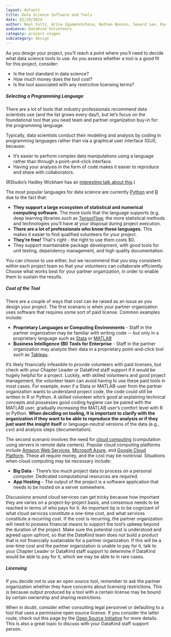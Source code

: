 ```yaml
---
layout: default
title: Data Science Software and Tools
date: 02/29/2024
author: Neal Fultz, Arina Igumenshcheva, Nathan Banion, Seward Lee, Rachel Wells
audience: DataKind Volunteers
category: project-stages
subcategory: design
---
```


As you design your project, you’ll reach a point where you’ll need to decide what data science tools to use. As you assess whether a tool is a good fit for this project, consider:


* Is the tool standard in data science?
* How much money does the tool cost?
* Is the tool associated with any restrictive licensing terms?


##### Selecting a Programming Language


There are a lot of tools that industry professionals recommend data scientists use (and the list grows every day!), but let’s focus on the foundational tool that you need team and partner organization buy\-in for: the programming language.


Typically, data scientists conduct their modeling and analysis by coding in programming languages rather than via a graphical user interface (GUI), because:


* It’s easier to perform complex data manipulations using a language rather than through a point\-and\-click interface.
* Having your analysis in the form of code makes it easier to reproduce and share with collaborators.


(RStudio’s Hadley Wickham has an [interesting talk about this](http://youtube.com/watch?v=cpbtcsGE0OA&t=2694s).)


The most popular languages for data science are currently [Python](https://en.wikipedia.org/wiki/Python_(programming_language)) and [R](https://en.wikipedia.org/wiki/R_(programming_language)) due to the fact that:


* **They support a large ecosystem of statistical and numerical computing software.** The more tools that the language supports (e.g. deep learning libraries such as [TensorFlow](https://en.wikipedia.org/wiki/TensorFlow), the more statistical methods and technologies you’ll have at your disposal during project execution.
* **There are a lot of professionals who know these languages.** This makes it easier to find qualified volunteers for your project.
* **They’re free!** That's right \- the right to use them costs $0\.
* They support maintainable package development, with good tools for unit testing, dependency management, and high quality documentation.


You can choose to use either, but we recommend that you stay consistent within each project team so that your volunteers can collaborate efficiently. Choose what works best for your partner organization, in order to enable them to sustain the results.


##### Cost of the Tool


There are a couple of ways that cost can be raised as an issue as you design your project. The first scenario is when your partner organization uses software that requires some sort of paid license. Common examples include:


* **Proprietary Languages or Computing Environments** \- Staff in the partner organization may be familiar with writing code \-\- but only in a proprietary language such as [Stata](https://en.wikipedia.org/wiki/Stata) or [MATLAB](https://en.wikipedia.org/wiki/MATLAB)
* **Business Intelligence (BI) Tools for Enterprise** \- Staff in the partner organization may analyze their data in a proprietary point\-and\-click tool such as [Tableau](https://en.wikipedia.org/wiki/Tableau_Software).


It’s likely financially infeasible to provide volunteers with paid licenses, but check with your Chapter Leader or DataKind staff support if it would be hugely helpful for a project. Luckily, with skilled volunteers and good project management, the volunteer team can avoid having to use these paid tools in most cases. For example, even if a Stata or MATLAB\-user from the partner organization wants to understand project code, the code could still be written in R or Python. A skilled volunteer who’s good at explaining technical concepts and possesses good coding hygiene can be paired with the MATLAB user, gradually increasing the MATLAB user’s comfort level with R or Python. **When deciding on tooling, it is important to clarify with the organization if they want to be able to reproduce the analysis or if they just want the insight itself** or language\-neutral versions of the data (e.g., csv) and analysis steps (documentation). 


The second scenario involves the need for [cloud computing](https://en.wikipedia.org/wiki/Cloud_computing) (computation using servers in remote data centers). Popular cloud computing platforms include [Amazon Web Services](https://en.wikipedia.org/wiki/Amazon_Web_Services), [Microsoft Azure](https://en.wikipedia.org/wiki/Microsoft_Azure), and [Google Cloud Platform](https://en.wikipedia.org/wiki/Google_Cloud_Platform). These all require money, and the cost may be nontrivial. Situations when cloud computing may be necessary include:


* **Big Data** \- There’s too much project data to process on a personal computer. Dedicated computational resources are required.
* **App Hosting** \- The output of the project is a software application that needs to be hosted on a server somewhere.


Discussions around cloud services can get tricky because how important they are varies on a project\-by\-project basis, and consensus needs to be reached in terms of who pays for it. An important tip is to be cognizant of what cloud services constitute a one\-time cost, and what services constitute a recurring cost. If the cost is recurring, the partner organization will need to possess financial means to support the tool’s upkeep beyond the duration of the project. Make sure the potential cost is understood and agreed upon upfront, so that the DataKind team does not build a product that is not financially sustainable for a partner organization. If this will be a one\-time cost and the partner organization is unable to pay for it, talk to your Chapter Leader or DataKind staff support to determine if DataKind would be able to pay for it, which we may be able to in rare cases. 


##### Licensing


If you decide not to use an open source tool, remember to ask the partner organization whether they have concerns about licensing restrictions. This is because output produced by a tool with a certain license may be bound by certain ownership and sharing restrictions.


When in doubt, consider either consulting legal personnel or defaulting to a tool that uses a permissive open source license. If you consider the latter route, check out this page by the [Open Source Initiative](https://opensource.org/licenses) for more details. This is also a great topic to discuss with your DataKind staff support person.